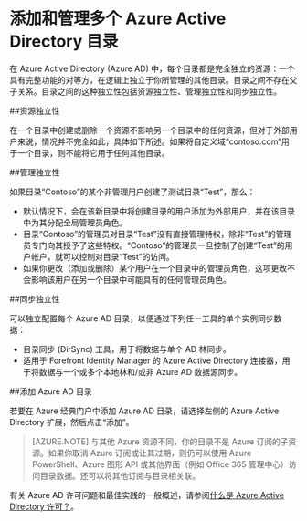 <properties
   pageTitle="添加和管理多个 Azure AD 目录 | Azure"
   description="有关添加和管理 Azure AD 目录的说明与最佳实践，解释目录为何是完全独立的资源"
   services="active-directory"
   documentationCenter=""
   authors="curtand"
   manager="stevenpo"
   editor=""/>

<tags
   ms.service="active-directory"
   ms.date="05/16/2016"
   wacn.date="06/23/2016"/>

# 添加和管理多个 Azure Active Directory 目录

在 Azure Active Directory (Azure AD) 中，每个目录都是完全独立的资源：一个具有完整功能的对等方，在逻辑上独立于你所管理的其他目录。目录之间不存在父子关系。目录之间的这种独立性包括资源独立性、管理独立性和同步独立性。

##资源独立性

在一个目录中创建或删除一个资源不影响另一个目录中的任何资源，但对于外部用户来说，情况并不完全如此，具体如下所述。如果将自定义域“contoso.com”用于一个目录，则不能将它用于任何其他目录。

##管理独立性

如果目录“Contoso”的某个非管理用户创建了测试目录“Test”，那么：
- 默认情况下，会在该新目录中将创建目录的用户添加为外部用户，并在该目录中为其分配全局管理员角色。
- 目录“Contoso”的管理员对目录“Test”没有直接管理特权，除非“Test”的管理员专门向其授予了这些特权。“Contoso”的管理员一旦控制了创建“Test”的用户帐户，就可以控制对目录“Test”的访问。
- 如果你更改（添加或删除）某个用户在一个目录中的管理员角色，这项更改不会影响该用户在另一个目录中可能具有的任何管理员角色。

##同步独立性

可以独立配置每个 Azure AD 目录，以便通过下列任一工具的单个实例同步数据：
  - 目录同步 (DirSync) 工具，用于将数据与单个 AD 林同步。
  - 适用于 Forefront Identity Manager 的 Azure Active Directory 连接器，用于将数据与一个或多个本地林和/或非 Azure AD 数据源同步。

##添加 Azure AD 目录

若要在 Azure 经典门户中添加 Azure AD 目录，请选择左侧的 Azure Active Directory 扩展，然后点击“添加”。

> [AZURE.NOTE]   与其他 Azure 资源不同，你的目录不是 Azure 订阅的子资源。如果你取消 Azure 订阅或让其过期，则仍可以使用 Azure PowerShell、Azure 图形 API 或其他界面（例如 Office 365 管理中心）访问目录数据。还可以将其他订阅与目录相关联。

有关 Azure AD 许可问题和最佳实践的一般概述，请参阅[什么是 Azure Active Directory 许可？](/documentation/articles/active-directory-licensing-what-is)。

<!---HONumber=Mooncake_0613_2016-->